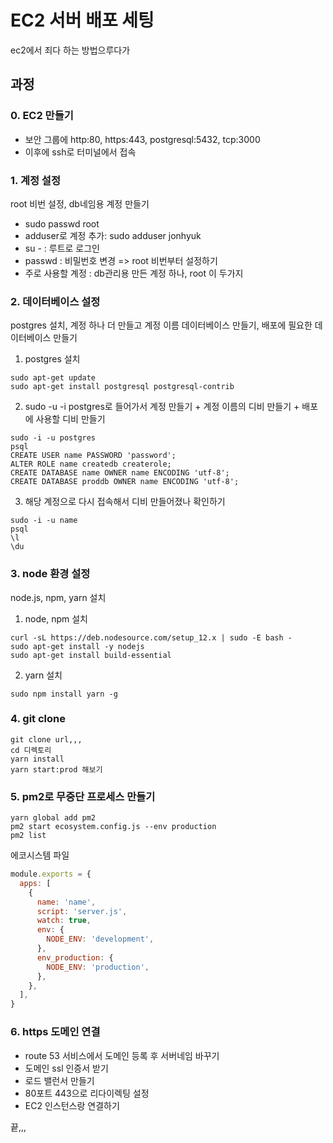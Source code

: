 # EC2 서버 배포 세팅

ec2에서 죄다 하는 방법으루다가

## 과정

### 0. EC2 만들기

- 보안 그룹에 http:80, https:443, postgresql:5432, tcp:3000
- 이후에 ssh로 터미널에서 접속

### 1. 계정 설정 

root 비번 설정, db네임용 계정 만들기

- sudo passwd root
- adduser로 계정 추가: sudo adduser jonhyuk
- su - : 루트로 로그인
- passwd : 비밀번호 변경 => root 비번부터 설정하기
- 주로 사용할 계정 : db관리용 만든 계정 하나, root 이 두가지

### 2. 데이터베이스 설정 

postgres 설치, 계정 하나 더 만들고 계정 이름 데이터베이스 만들기, 배포에 필요한 데이터베이스 만들기

  1. postgres 설치

  ```shell
  sudo apt-get update
  sudo apt-get install postgresql postgresql-contrib
  ```

  2. sudo -u -i postgres로 들어가서 계정 만들기 + 계정 이름의 디비 만들기 + 배포에 사용할 디비 만들기

  ```shell
  sudo -i -u postgres
  psql
  CREATE USER name PASSWORD 'password';
  ALTER ROLE name createdb createrole;
  CREATE DATABASE name OWNER name ENCODING 'utf-8';
  CREATE DATABASE proddb OWNER name ENCODING 'utf-8';
  ```

  3. 해당 계정으로 다시 접속해서 디비 만들어졌나 확인하기

  ```shell
  sudo -i -u name
  psql
  \l
  \du
  ```

### 3. node 환경 설정

node.js, npm, yarn 설치

1. node, npm 설치

```shell
curl -sL https://deb.nodesource.com/setup_12.x | sudo -E bash -
sudo apt-get install -y nodejs
sudo apt-get install build-essential
```

2. yarn 설치

```shell
sudo npm install yarn -g
```

### 4. git clone 

```shell
git clone url,,,
cd 디렉토리
yarn install
yarn start:prod 해보기
```

### 5. pm2로 무중단 프로세스 만들기

```shell
yarn global add pm2
pm2 start ecosystem.config.js --env production
pm2 list
```

에코시스템 파일
```js
module.exports = {
  apps: [
    {
      name: 'name',
      script: 'server.js',
      watch: true,
      env: {
        NODE_ENV: 'development',
      },
      env_production: {
        NODE_ENV: 'production',
      },
    },
  ],
}

```

### 6. https 도메인 연결

- route 53 서비스에서 도메인 등록 후 서버네임 바꾸기
- 도메인 ssl 인증서 받기
- 로드 밸런서 만들기
- 80포트 443으로 리다이렉팅 설정
- EC2 인스턴스랑 연결하기


끝,,,
